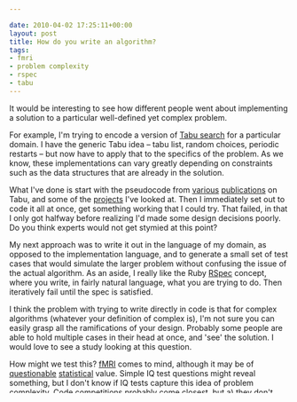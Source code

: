```yaml
---

date: 2010-04-02 17:25:11+00:00
layout: post
title: How do you write an algorithm?
tags:
- fmri
- problem complexity
- rspec
- tabu
---
```


It would be interesting to see how different people went about implementing a solution to a particular well-defined yet complex problem.

For example, I'm trying to encode a version of [Tabu search](http://en.wikipedia.org/wiki/Tabu_search) for a particular domain. I have the generic Tabu idea – tabu list, random choices, periodic restarts – but now have to apply that to the specifics of the problem. As we know, these implementations can vary greatly depending on constraints such as the data structures that are already in the solution.

What I've done is start with the pseudocode from [various](http://www.ifi.uio.no/infheur/Bakgrunn/Intro_to_TS_Gendreau.htm) [publications](http://books.google.ca/books?id=mFYt0C5cqtAC&printsec=frontcover&dq=tabu&source=bl&ots=_8wkMbQPOd&sig=LeIrQqNAW_PBSKz_kOi6hnWsvEc&hl=en&ei=vyS2S8nsM4H88Aaa1pTYAw&sa=X&oi=book_result&ct=result&resnum=19&ved=0CFUQ6AEwEg#v=onepage&q=&f=false) on Tabu, and some of the [projects](http://github.com/riobard/tabusearch) I've looked at. Then I immediately set out to code it all at once, get something working that I could try. That failed, in that I only got halfway before realizing I'd made some design decisions poorly. Do you think experts would not get stymied at this point?

My next approach was to write it out in the language of my domain, as opposed to the implementation language, and to generate a small set of test cases that would simulate the larger problem without confusing the issue of the actual algorithm. As an aside, I really like the Ruby [RSpec](http://rspec.info/) concept, where you write, in fairly natural language, what you are trying to do. Then iteratively fail until the spec is satisfied.

I think the problem with trying to write directly in code is that for complex algorithms (whatever your definition of complex is), I'm not sure you can easily grasp all the ramifications of your design. Probably some people are able to hold multiple cases in their head at once, and 'see' the solution. I would love to see a study looking at this question.

How might we test this? [fMRI](http://en.wikipedia.org/wiki/Functional_magnetic_resonance_imaging) comes to mind, although it may be of [questionable](http://en.wikipedia.org/wiki/Functional_magnetic_resonance_imaging#Disadvantages_of_fMRI) [statistical](http://www.edvul.com/pdf/Vul_etal_2008inpress.pdf) value. Simple IQ test questions might reveal something, but I don't know if IQ tests capture this idea of problem complexity. Code competitions probably come closest, but a) they don't capture the thought process well (although there are fascinating [screencasts at TopCoder](http://www.topcoder.com/tc?module=Static&d1=education&d2=overview)); b) I get the sense that the problem statements are a little divorced from truly complex domains ("solve the fox and the chicken problem without using recursion") – although I see they have a ['software  conceptualization'](http://www.topcoder.com/wiki/display/tc/TopCoder+Conceptualization+Contests) component.

We really want to see if the person can account for multiple possibilities at once. Chess might be a good model, as there are so many branches (maybe too many). The problem is really to achieve a single goal while conceptualizing multiple requirements for getting there.

Frankly, however, as an employer you might be better off with someone who may not have the same raw mental talent, but at least knows when he or she is beaten. Better to work it out in detail first then hack together a possibly faulty solution. At least that's my view (as someone who is not a _mentalist_). Not to mention it is by no means clear that building software requires the same skillset as maintaining (testing/securing) it.
